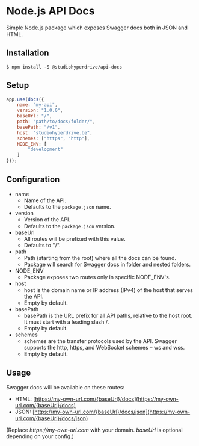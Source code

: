 # Node.js API Docs #

Simple Node.js package which exposes Swagger docs both in JSON and HTML.

## Installation ##

```
$ npm install -S @studiohyperdrive/api-docs
```

## Setup ##

```js
app.use(docs({
    name: "my-api",
    version: "1.0.0",
    baseUrl: "/",
    path: "path/to/docs/folder/",
    basePath: "/v1",
    host: "studiohyperdrive.be",
    schemes: ["https", "http"],
    NODE_ENV: [
        "development"
    ]
}));
```

## Configuration ##

* name
    * Name of the API.
    * Defaults to the `package.json` name.
* version
    * Version of the API.
    * Defaults to the `package.json` version.
* baseUrl
    * All routes will be prefixed with this value.
    * Defaults to "/".
* path
    * Path (starting from the root) where all the docs can be found.
    * Package will search for Swagger docs in folder and nested folders.
* NODE_ENV
    * Package exposes two routes only in specific NODE_ENV's.
* host
    * host is the domain name or IP address (IPv4) of the host that serves the API.
    * Empty by default.
* basePath
    * basePath is the URL prefix for all API paths, relative to the host root. It must start with a leading slash /.
    * Empty by default.
* schemes
    * schemes are the transfer protocols used by the API. Swagger supports the http, https, and WebSocket schemes – ws and wss.
    * Empty by default.

## Usage ##

Swagger docs will be available on these routes:
* HTML: [https://my-own-url.com/{baseUrl}/docs](https://my-own-url.com/{baseUrl}/docs)
* JSON: [https://my-own-url.com/{baseUrl}/docs/json](https://my-own-url.com/{baseUrl}/docs/json)

(Replace _https://my-own-url.com_ with your domain. _baseUrl_ is optional depending on your config.)
